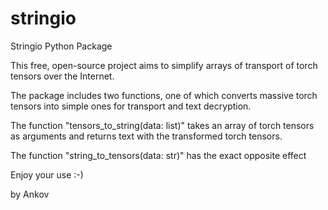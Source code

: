 # stringio
Stringio Python Package

This free, open-source project aims to simplify arrays of transport of torch tensors over the Internet.

The package includes two functions, one of which converts massive torch tensors into simple ones for transport and text decryption.

The function "tensors_to_string(data: list)" takes an array of torch tensors as arguments and returns text with the transformed torch tensors.

The function "string_to_tensors(data: str)" has the exact opposite effect

Enjoy your use :-)

by Ankov
